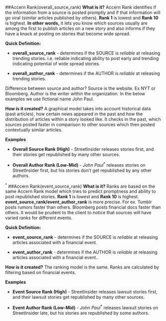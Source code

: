 ##Accern Rank(overall_source_rank)
**What is it?** Accern Rank identifies if the information from a source is posted promptly and if that information will go viral (similar articles published by others).
**Rank 1** is lowest and **Rank 10** is highest.
**In other words,** it lets you know which sources usually are among the first to publish articles on a new story and also informs if they have a knack at posting on stories that become wide spread.

**Quick Definition:**

* **overall_source_rank** - determines if the SOURCE is *reliable* at releasing trending stories. i.e. reliable indicating ability to post early and trending indicating potential of wide spread stories.

* **overall_author_rank** - determines if the AUTHOR is *reliable* at releasing trending stories.

<aside class="notice">
Difference between source and author? Source is the website. Ex NYT or Bloomberg. Author is the writer within the organization.
In the below examples we use fictional name John Paul.
</aside>

**How is it created?** A graphical model takes into account historical data (past articles), how certain news appeared in the past and how the distribution of articles within a story looked like.
It checks in the past, which sources posted faster in comparison to other sources which then posted contextually similar articles.

**Examples**

- **Overall Source Rank (High)** - StreetInsider releases stories first, and their stories get republished by many other sources.

- **Overall Author Rank (Low-Mid)** - *John Paul*<sup>*</sup> releases stories on StreetInsider first, but his stories don’t get republished by any other authors.

<sup>*</sup>
##Accern Rank(event_source_rank)
**What is it?** Ranks are based on the same Accern Rank model which tries to predict promptness and ability to post republished stories.
**Rank 1** is lowest and **Rank 10** is highest.
**event_source_rank/event_author_rank** is more precise.
For ex. Tumblr posts rumors faster than others. Bloomberg posts financial docs faster than others.
It would be prudent to the client to notice that sources will have varied ranks for different events.

**Quick Definition:**

* **event_source_rank** - determines if the SOURCE is *reliable* at releasing articles associated with a financial event.

* **event_author_rank** - determines if the AUTHOR is *reliable* at releasing articles associated with a financial event..

**How is it created?** The ranking model is the same. Ranks are calculated by filtering based on financial events.

**Examples**

- **Event Source Rank (High)** - StreetInsider releases lawsuit stories first, and their lawsuit stories get republished by many other sources.

- **Event Author Rank (Low-Mid)** - *John Paul*<sup>*</sup> releases lawsuit stories on StreetInsider late, but his stories are republished by some authors.
